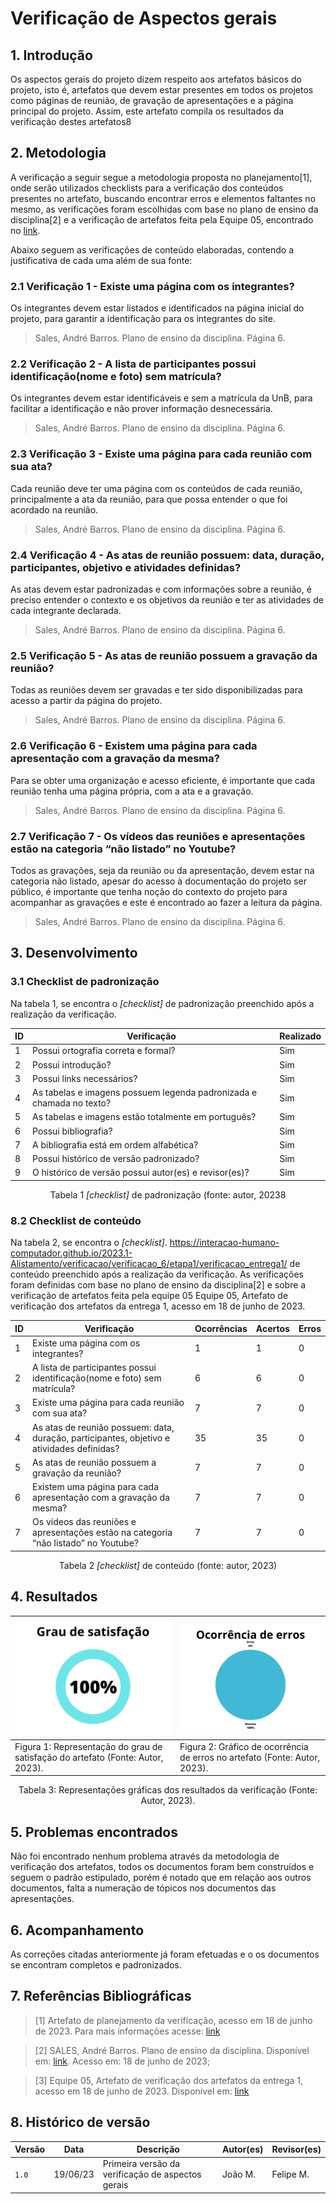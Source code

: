 # Verificação de Aspectos gerais

## 1. Introdução

Os aspectos gerais do projeto dizem respeito aos artefatos básicos do projeto, isto é, artefatos que devem estar presentes em todos os projetos como páginas de reunião, de gravação de apresentações e a página principal do projeto. Assim, este artefato compila os resultados da verificação destes artefatos8

## 2. Metodologia

A verificação a seguir segue a metodologia proposta no planejamento[1], onde serão utilizados checklists para a verificação dos conteúdos presentes no artefato, buscando encontrar erros e elementos faltantes no mesmo, as verificações foram escolhidas com base no plano de ensino da disciplina[2] e a verificação de artefatos feita pela Equipe 05, encontrado no [link](https://interacao-humano-computador.github.io/2023.1-Alistamento/verificacao/verificacao_6/etapa1/verificacao_entrega1/).

Abaixo seguem as verificações de conteúdo elaboradas, contendo a justificativa de cada uma além de sua fonte:

### 2.1 Verificação 1 - Existe uma página com os integrantes?

Os integrantes devem estar listados e identificados na página inicial do projeto, para garantir a identificação para os integrantes do site.

> Sales, André Barros. Plano de ensino da disciplina. Página 6.

### 2.2 Verificação 2 - A lista de participantes possui identificação(nome e foto) sem matrícula?

Os integrantes devem estar identificáveis e sem a matrícula da UnB, para facilitar a identificação e não prover informação desnecessária.

> Sales, André Barros. Plano de ensino da disciplina. Página 6.

### 2.3 Verificação 3 - Existe uma página para cada reunião com sua ata?

Cada reunião deve ter uma página com os conteúdos de cada reunião, principalmente a ata da reunião, para que possa entender o que foi acordado na reunião.

> Sales, André Barros. Plano de ensino da disciplina. Página 6.

### 2.4 Verificação 4 - As atas de reunião possuem: data, duração, participantes, objetivo e atividades definidas?

As atas devem estar padronizadas e com informações sobre a reunião, é preciso entender o contexto e os objetivos da reunião e ter as atividades de cada integrante declarada.

> Sales, André Barros. Plano de ensino da disciplina. Página 6.

### 2.5 Verificação 5 - As atas de reunião possuem a gravação da reunião?

Todas as reuniões devem ser gravadas e ter sido disponibilizadas para acesso a partir da página do projeto.

> Sales, André Barros. Plano de ensino da disciplina. Página 6.

### 2.6 Verificação 6 - Existem uma página para cada apresentação com a gravação da mesma?

Para se obter uma organização e acesso eficiente, é importante que cada reunião tenha uma página própria, com a ata e a gravação.

> Sales, André Barros. Plano de ensino da disciplina. Página 6.

### 2.7 Verificação 7 - Os vídeos das reuniões e apresentações estão na categoria “não listado” no Youtube?

Todos as gravações, seja da reunião ou da apresentação, devem estar na categoria não listado, apesar do acesso à documentação do projeto ser público, é importante que tenha noção do contexto do projeto para acompanhar as gravações e este é encontrado ao fazer a leitura da página.

> Sales, André Barros. Plano de ensino da disciplina. Página 6.

## 3. Desenvolvimento

### 3.1 Checklist de padronização

Na tabela 1, se encontra o _[checklist]_ de padronização preenchido após a realização da verificação.

| ID | Verificação                                                         | Realizado       |
|---|----------------------------------------------------------------------|-----------------|
| 1 | Possui ortografia correta e formal?                                  | Sim             |
| 2 | Possui introdução?                                                   | Sim             |
| 3 | Possui links necessários?                                            | Sim             |
| 4 | As tabelas e imagens possuem legenda padronizada e chamada no texto? | Sim             |
| 5 | As tabelas e imagens estão totalmente em português?                  | Sim             |
| 6 | Possui bibliografia?                                                 | Sim             |
| 7 | A bibliografia está em ordem alfabética?                             | Sim             |
| 8 | Possui histórico de versão padronizado?                              | Sim             |
| 9 | O histórico de versão possui autor(es) e revisor(es)?                | Sim             |

<center>

Tabela 1 _[checklist]_ de padronização (fonte: autor, 20238

</center>

### 8.2 Checklist de conteúdo

Na tabela 2, se encontra o _[checklist]_. https://interacao-humano-computador.github.io/2023.1-Alistamento/verificacao/verificacao_6/etapa1/verificacao_entrega1/ de conteúdo preenchido após a realização da verificação. As verificações foram definidas com base no plano de ensino da disciplina[2] e sobre a verificação de artefatos feita pela equipe 05 Equipe 05, Artefato de verificação dos artefatos da entrega 1, acesso em 18 de junho de 2023.

| ID | Verificação                                                                                | Ocorrências | Acertos | Erros |
|----|--------------------------------------------------------------------------------------------|-------------|---------|-------|
| 1  | Existe uma página com os integrantes?                                                      | 1           | 1       | 0     |
| 2  | A lista de participantes possui identificação(nome e foto) sem matrícula?                  | 6           | 6       | 0     |
| 3  | Existe uma página para cada reunião com sua ata?                                           | 7           | 7       | 0     |
| 4  | As atas de reunião possuem: data, duração, participantes, objetivo e atividades definidas? | 35          | 35      | 0     |
| 5  | As atas de reunião possuem a gravação da reunião?                                          | 7           | 7       | 0     |
| 6  | Existem uma página para cada apresentação com a gravação da mesma?                         | 7           | 7       | 0     |
| 7  | Os vídeos das reuniões e apresentações estão na categoria “não listado” no Youtube?        | 7           | 7       | 0     |

<center>

Tabela 2 _[checklist]_ de conteúdo (fonte: autor, 2023)

</center>

## 4. Resultados

<center>

| ![Grau de satisfação do artefato](../assets/analise/geral/1_1.png) | ![Ocorrência de erros do artefato](../assets/analise/geral/2_1.png) |
| ------------------------------------------------------------------------------- | -------------------------------------------------------------------------- |
| Figura 1: Representação do grau de satisfação do artefato (Fonte: Autor, 2023). | Figura 2: Gráfico de ocorrência de erros no artefato (Fonte: Autor, 2023). |

Tabela 3: Representações gráficas dos resultados da verificação (Fonte: Autor, 2023).

</center>

## 5. Problemas encontrados

Não foi encontrado nenhum problema através da metodologia de verificação dos artefatos, todos os documentos foram bem construídos e seguem o padrão estipulado, porém é notado que em relação aos outros documentos, falta a numeração de tópicos nos documentos das apresentações.

## 6. Acompanhamento

As correções citadas anteriormente já foram efetuadas e o os documentos se encontram completos e padronizados.

## 7. Referências Bibliográficas

> [1] Artefato de planejamento da verificação, acesso em 18 de junho de 2023. Para mais informações acesse: [link](../verificacao/planejamentoVerificacao.md)

> [2] SALES, André Barros. Plano de ensino da disciplina. Disponível em: [link](https://aprender3.unb.br/pluginfile.php/2523005/mod_resource/content/27/Plano_de_Ensino%20RE%20202301%20Turma%202.pdf). Acesso em: 18 de junho de 2023;

> [3] Equipe 05, Artefato de verificação dos artefatos da entrega 1, acesso em 18 de junho de 2023. Disponível em: [link](https://interacao-humano-computador.github.io/2023.1-Alistamento/verificacao/verificacao_6/etapa1/verificacao_entrega1/)

## 8. Histórico de versão

|  Versão  |   Data   |                 Descrição                         |    Autor(es)   |  Revisor(es)  |
| -------- | -------- | ------------------------------------------------- | -------------- | ------------- |
|  `1.0`   | 19/06/23 | Primeira versão da verificação de aspectos gerais | João M.        | Felipe M.     |
